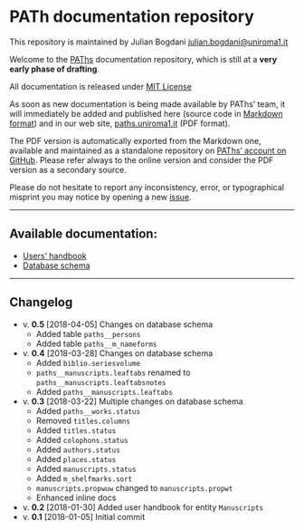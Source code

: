 # PATh documentation repository

This repository is maintained by Julian Bogdani
[julian.bogdani@uniroma1.it](mailto:julian.bogdani@uniroma1.it)

Welcome to the [PAThs](http://paths.uniroma1.it) documentation repository, which
is still at a **very early phase of drafting**.

All documentation is released under [MIT License](LICENSE.txt)

As soon as new documentation is being made available by PAThs’ team, it will immediately
be added and published here (source code in
[Markdown format](https://daringfireball.net/projects/markdown/)) and in our web site,
[paths.uniroma1.it](http://paths.uniroma1.it) (PDF format).

The PDF version is automatically exported from the Markdown one, available and
maintained as a standalone repository on
[PAThs’ account on GitHub](https://github.com/paths-erc/paths-docs). Please refer
always to the online version and consider the PDF version as a secondary source.

Please do not hesitate to report any inconsistency, error, or
typographical misprint you may notice by opening a new [issue](https://github.com/paths-erc/paths-docs/issues).

---

## Available documentation:
- [Users’ handbook](db-handbook/README.md)
- [Database schema](db-schema/README.md)

---

## Changelog
- v. **0.5** [2018-04-05] Changes on database schema
  - Added table `paths__persons`
  - Added table `paths__m_nameforms`
- v. **0.4** [2018-03-28] Changes on database schema
  - Added `biblio.seriesvolume`
  - `paths__manuscripts.leaftabs` renamed to `paths__manuscripts.leaftabsnotes`
  - Added `paths__manuscripts.leaftabs`
- v. **0.3** [2018-03-22] Multiple changes on database schema
  - Added `paths__works.status`
  - Removed `titles.columns`
  - Added `titles.status`
  - Added `colophons.status`
  - Added `authors.status`
  - Added `places.status`
  - Added `manuscripts.status`
  - Added `m_shelfmarks.sort`
  - `manuscripts.propwuw` changed to `manuscripts.propwt`
  - Enhanced inline docs
- v. **0.2** [2018-01-30] Added user handbook for entity `Manuscripts`
- v. **0.1** [2018-01-05] Initial commit
